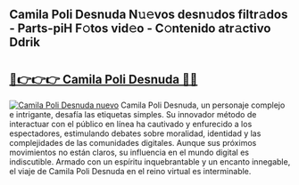 ## Camila Poli Desnuda N𝚞𝚎vos desn𝚞dos filtr𝚊dos - Parts-piH F𝚘tos vid𝚎o - C𝚘ntenido atr𝚊ctivo Ddrik

# <h2><a href="http://mb5ciga.tromn.icu/?c=Camila+Poli+Desnuda">🔗👉👉👉 Camila Poli Desnuda 🔗🔗</a></h2>

[![Camila Poli Desnuda nuevo](https://i.imgur.com/pEAQMta.gif)](http://mb5ciga.tromn.icu/?c=Camila+Poli+Desnuda)
Camila Poli Desnuda, un personaje complejo e intrigante, desafía las etiquetas simples. Su innovador método de interactuar con el público en línea ha cautivado y enfurecido a los espectadores, estimulando debates sobre moralidad, identidad y las complejidades de las comunidades digitales. Aunque sus próximos movimientos no están claros, su influencia en el mundo digital es indiscutible. Armado con un espíritu inquebrantable y un encanto innegable, el viaje de Camila Poli Desnuda en el reino virtual es interminable.
